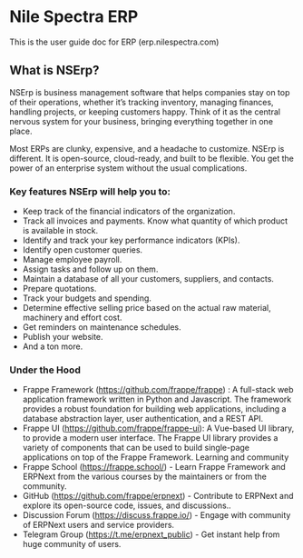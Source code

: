 # Nile Spectra ERP
This is the user guide doc for ERP (erp.nilespectra.com)

## What is NSErp?
NSErp is business management software that helps companies stay on top of their operations, whether it’s tracking inventory, managing finances, handling projects, or keeping customers happy. Think of it as the central nervous system for your business, bringing everything together in one place.

Most ERPs are clunky, expensive, and a headache to customize. NSErp is different. It is open-source, cloud-ready, and built to be flexible. You get the power of an enterprise system without the usual complications.

### Key features NSErp will help you to:

* Keep track of the financial indicators of the organization.
* Track all invoices and payments.
Know what quantity of which product is available in stock.
* Identify and track your key performance indicators (KPIs).
* Identify open customer queries.
* Manage employee payroll.
* Assign tasks and follow up on them.
* Maintain a database of all your customers, suppliers, and contacts.
* Prepare quotations.
* Track your budgets and spending.
* Determine effective selling price based on the actual raw material, machinery and effort cost.
* Get reminders on maintenance schedules.
* Publish your website.
* And a ton more.

### Under the Hood 
* Frappe Framework (https://github.com/frappe/frappe) : A full-stack web application framework written in Python and Javascript. The framework provides a robust foundation for building web applications, including a database abstraction layer, user authentication, and a REST API.
* Frappe UI (https://github.com/frappe/frappe-ui): A Vue-based UI library, to provide a modern user interface. The Frappe UI library provides a variety of components that can be used to build single-page applications on top of the Frappe Framework.
Learning and community 
* Frappe School (https://frappe.school/) - Learn Frappe Framework and ERPNext from the various courses by the maintainers or from the community.
* GitHub (https://github.com/frappe/erpnext) - Contribute to ERPNext and explore its open-source code, issues, and discussions..
* Discussion Forum (https://discuss.frappe.io/) - Engage with community of ERPNext users and service providers.
* Telegram Group (https://t.me/erpnext_public) - Get instant help from huge community of users.
